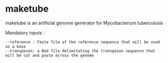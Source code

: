 # maketube

maketube is an artificial genome generator for Mycobacterium tuberculosis

Mandatory inputs :
```
--reference : Fasta file of the reference sequence that will be used as a base
--transposon: a Bed file delimitating the transposon sequence that will be cut and paste across the genome
```
